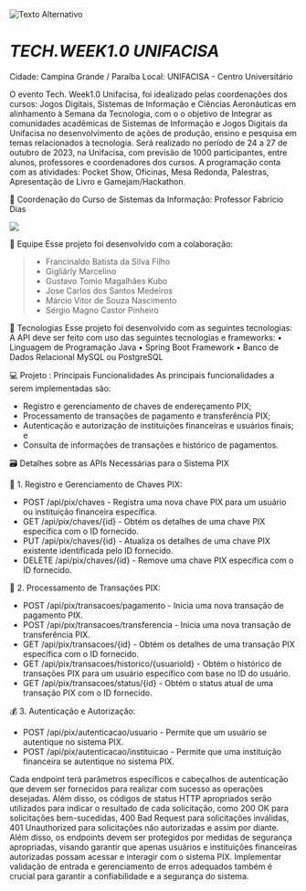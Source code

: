 <img src="https://images.even3.com.br/m7WTPFGA7q2Zl536dowm5sGPqIg=/1100x440/smart/even3.blob.core.windows.net/banner/WhatsAppImage2023-10-18at11.41.18.775d16c04c00409c9296.jpeg" alt="Texto Alternativo">

# _TECH.WEEK1.0 UNIFACISA_
Cidade: Campina Grande / Paraíba
Local: UNIFACISA - Centro Universitário


O evento Tech. Week1.0 Unifacisa, foi idealizado pelas coordenações dos cursos: Jogos Digitais, Sistemas de Informação e Ciências Aeronáuticas em alinhamento à Semana da Tecnologia, com o o objetivo de Integrar as comunidades acadêmicas de Sistemas de Informação e Jogos Digitais da Unifacisa no desenvolvimento de ações de produção, ensino e pesquisa em temas relacionados à tecnologia. Será realizado no período de 24 a 27 de outubro de 2023, na Unifacisa, com previsão de 1000 participantes, entre alunos, professores e coordenadores dos cursos. A programação conta com as atividades: Pocket Show, Oficinas, Mesa Redonda, Palestras, Apresentação de Livro e Gamejam/Hackathon.


🤵 Coordenação do Curso de Sistemas da Informação:
Professor Fabrício Dias

<img src="https://images.even3.com.br/yWEik4_yJlWJWYylKBI9n5f0XEQ=/150x150/smart/even3.blob.core.windows.net/geral/Fabrcio_Dias.JPG.cdf9998dc5274c73879a.jpg">


👷 Equipe Esse projeto foi desenvolvido com a colaboração:
>- Francinaldo Batista da Silva Filho 
>- Gigliárly Marcelino 
>- Gustavo Tomio Magalhães Kubo 
>- Jose Carlos dos Santos Medeiros
>- Márcio Vitor de Souza Nascimento 
>- Sérgio Magno Castor Pinheiro 

🚀 Tecnologias Esse projeto foi desenvolvido com as seguintes tecnologias:
A API deve ser feito com uso das seguintes tecnologias e frameworks:
• Linguagem de Programação Java
• Spring Boot Framework
• Banco de Dados Relacional MySQL ou PostgreSQL


💻 Projeto : Principais Funcionalidades
As principais funcionalidades a serem implementadas são:
- Registro e gerenciamento de chaves de endereçamento PIX;
- Processamento de transações de pagamento e transferência PIX;
- Autenticação e autorização de instituições financeiras e usuários finais; e
- Consulta de informações de transações e histórico de pagamentos.

🗃️ Detalhes sobre as APIs Necessárias para o Sistema PIX


📑 1. Registro e Gerenciamento de Chaves PIX:
- POST /api/pix/chaves - Registra uma nova chave PIX para um usuário ou instituição financeira
específica.
- GET /api/pix/chaves/{id} - Obtém os detalhes de uma chave PIX específica com o ID fornecido.
- PUT /api/pix/chaves/{id} - Atualiza os detalhes de uma chave PIX existente identificada pelo ID
fornecido.
- DELETE /api/pix/chaves/{id} - Remove uma chave PIX específica com o ID fornecido.

📱 2. Processamento de Transações PIX:
- POST /api/pix/transacoes/pagamento - Inicia uma nova transação de pagamento PIX.
- POST /api/pix/transacoes/transferencia - Inicia uma nova transação de transferência PIX.
- GET /api/pix/transacoes/{id} - Obtém os detalhes de uma transação PIX específica com o ID fornecido.
- GET /api/pix/transacoes/historico/{usuarioId} - Obtém o histórico de transações PIX para um
usuário específico com base no ID do usuário.
- GET /api/pix/transacoes/status/{id} - Obtém o status atual de uma transação PIX com o ID
fornecido.

💰 3. Autenticação e Autorização:
- POST /api/pix/autenticacao/usuario - Permite que um usuário se autentique no sistema PIX.
- POST /api/pix/autenticacao/instituicao - Permite que uma instituição financeira se autentique
no sistema PIX.


Cada endpoint terá parâmetros específicos e cabeçalhos de autenticação que devem ser fornecidos para
realizar com sucesso as operações desejadas. Além disso, os códigos de status HTTP apropriados serão
utilizados para indicar o resultado de cada solicitação, como 200 OK para solicitações bem-sucedidas, 400
Bad Request para solicitações inválidas, 401 Unauthorized para solicitações não autorizadas e assim por
diante.
Além disso, os endpoints devem ser protegidos por medidas de segurança apropriadas, visando garantir
que apenas usuários e instituições financeiras autorizadas possam acessar e interagir com o sistema PIX.
Implementar validação de entrada e gerenciamento de erros adequados também é crucial para garantir
a confiabilidade e a segurança do sistema.
